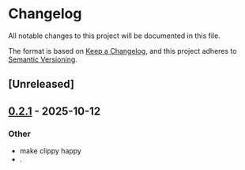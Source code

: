 # Changelog

All notable changes to this project will be documented in this file.

The format is based on [Keep a Changelog](https://keepachangelog.com/en/1.0.0/),
and this project adheres to [Semantic Versioning](https://semver.org/spec/v2.0.0.html).

## [Unreleased]

## [0.2.1](https://github.com/stayhydated/es-fluent/compare/es-fluent-manager-macros-v0.2.0...es-fluent-manager-macros-v0.2.1) - 2025-10-12

### Other

- make clippy happy
- .
